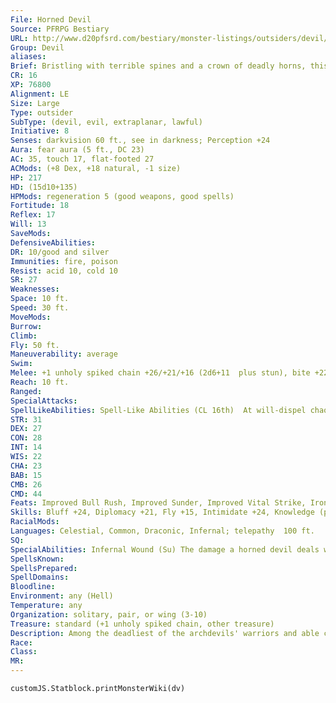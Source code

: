 ```yaml
---
File: Horned Devil
Source: PFRPG Bestiary
URL: http://www.d20pfsrd.com/bestiary/monster-listings/outsiders/devil/horned
Group: Devil
aliases: 
Brief: Bristling with terrible spines and a crown of deadly horns, this leering winged terror wields a whirling barbed chain.
CR: 16
XP: 76800
Alignment: LE
Size: Large
Type: outsider
SubType: (devil, evil, extraplanar, lawful)
Initiative: 8
Senses: darkvision 60 ft., see in darkness; Perception +24
Aura: fear aura (5 ft., DC 23)
AC: 35, touch 17, flat-footed 27
ACMods: (+8 Dex, +18 natural, -1 size)
HP: 217
HD: (15d10+135)
HPMods: regeneration 5 (good weapons, good spells)
Fortitude: 18
Reflex: 17
Will: 13
SaveMods: 
DefensiveAbilities: 
DR: 10/good and silver
Immunities: fire, poison
Resist: acid 10, cold 10
SR: 27
Weaknesses: 
Space: 10 ft.
Speed: 30 ft.
MoveMods: 
Burrow: 
Climb: 
Fly: 50 ft.
Maneuverability: average
Swim: 
Melee: +1 unholy spiked chain +26/+21/+16 (2d6+11  plus stun), bite +22 (2d8+5), tail +22 (2d6+5 plus  infernal wound) or 2 claws +24 (2d6+10), bite +24  (2d8+10), tail +22 (2d6+5 plus infernal wound)
Reach: 10 ft.
Ranged: 
SpecialAttacks: 
SpellLikeAbilities: Spell-Like Abilities (CL 16th)  At will-dispel chaos (DC 21), dispel good (DC 21), magic circle against good, greater teleport (self plus 50 lbs. of objects only), persistent image (DC 21)  3/day-fireball (DC 19), lightning bolt (DC 19)  1/day-summon (level 6, 3 barbed devils, 35%)
STR: 31
DEX: 27
CON: 28
INT: 14
WIS: 22
CHA: 23
BAB: 15
CMB: 26
CMD: 44
Feats: Improved Bull Rush, Improved Sunder, Improved Vital Strike, Iron Will, Multiattack, Power Attack, Vital Strike, Weapon Focus (spiked chain)
Skills: Bluff +24, Diplomacy +21, Fly +15, Intimidate +24, Knowledge (planes) +20, Perception +24, Sense Motive +21, Spellcraft +20, Stealth +22
RacialMods: 
Languages: Celestial, Common, Draconic, Infernal; telepathy  100 ft.
SQ: 
SpecialAbilities: Infernal Wound (Su) The damage a horned devil deals with its tail causes persistent wounds that deal 2d6 points of bleed damage. Bleeding caused in this way is difficult to staunch-a DC 26 Heal check stops the damage, and any attempt to heal a creature suffering from an infernal wound must succeed on a DC 26 caster level check or the spell does not function. Success indicates the healing works normally and stops all bleed effects.  Stun (Su) Whenever a horned devil hits with a spiked chain attack, the opponent must succeed on a DC 27 Fortitude save or be stunned for 1d4 rounds. This ability is a function of the horned devil, not of the spiked chain. The save DC is Strength-based.
SpellsKnown: 
SpellsPrepared: 
SpellDomains: 
Bloodline: 
Environment: any (Hell)
Temperature: any
Organization: solitary, pair, or wing (3-10)
Treasure: standard (+1 unholy spiked chain, other treasure)
Description: Among the deadliest of the archdevils' warriors and able commanders of lesser fiends, horned devils spread the rule of Hell wherever they tread. These greater devils are trained, forged, and reforged to be among the most lethal, merciless, and obedient warriors in the multiverse. While rank-and-file horned devils are called cornugons, the greatest of their kind are known as malebranche.  A typical horned devil rises to a hulking 9 feet tall, bears 14-foot-wide wings, and weighs 700 pounds.
Race: 
Class: 
MR: 
---
```

```dataviewjs
customJS.Statblock.printMonsterWiki(dv)
```
